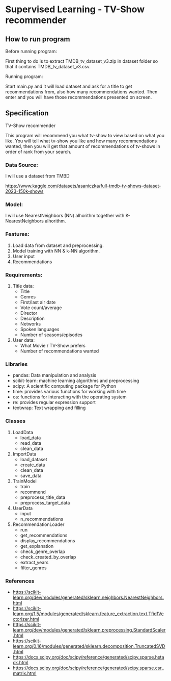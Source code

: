 # Supervised Learning - TV-Show recommender


## How to run program

Before running program:

First thing to do is to extract TMDB_tv_dataset_v3.zip in dataset folder so that it contains TMDB_tv_dataset_v3.csv.

Running program:

Start main.py and it will load dataset and ask for a title to get recommendations from, also how many recommendations wanted. Then enter and you will have those recommendations presented on screen.



## Specification
TV-Show recommender

This program will recommend you what tv-show to view based on what you like.
You will tell what tv-show you like and how many recommendations wanted, then you will get that 
amount of recommendations of tv-shows in order of rank from your search.

### Data Source:
I will use a dataset from TMBD

https://www.kaggle.com/datasets/asaniczka/full-tmdb-tv-shows-dataset-2023-150k-shows

### Model:
I will use NearestNeighbors (NN) alhorithm together with K-NearestNeighbors alhorithm.

### Features:
1.  Load data from dataset and preprocessing.
2.  Model training with NN & k-NN algorithm.
3.  User input
4.  Recommendations

### Requirements:
1. Title data:
    * Title
    * Genres
    * First/last air date
    * Vote count/average
    * Director
    * Description
    * Networks
    * Spoken languages
    * Number of seasons/episodes
2. User data:
    * What Movie / TV-Show prefers
    * Number of recommendations wanted

### Libraries
  * pandas: Data manipulation and analysis
  * scikit-learn: machine learning algorithms and preprocessing
  * scipy: A scientific computing package for Python
  * time: provides various functions for working with time
  * os: functions for interacting with the operating system
  * re: provides regular expression support
  * textwrap: Text wrapping and filling
    
### Classes
  1. LoadData
     * load_data
     * read_data
     * clean_data
  2. ImportData
     * load_dataset
     * create_data
     * clean_data
     * save_data
  3. TrainModel
     * train
     * recommend
     * preprocess_title_data
     * preprocess_target_data
  4. UserData
     * input
     * n_recommendations
  5. RecommendationLoader
     * run 
     * get_recommendations
     * display_recommendations
     * get_explanation
     * check_genre_overlap
     * check_created_by_overlap
     * extract_years
     * filter_genres

### References   
   * https://scikit-learn.org/dev/modules/generated/sklearn.neighbors.NearestNeighbors.html
   * https://scikit-learn.org/1.5/modules/generated/sklearn.feature_extraction.text.TfidfVectorizer.html
   * https://scikit-learn.org/dev/modules/generated/sklearn.preprocessing.StandardScaler.html
   * https://scikit-learn.org/0.16/modules/generated/sklearn.decomposition.TruncatedSVD.html
   * https://docs.scipy.org/doc/scipy/reference/generated/scipy.sparse.hstack.html
   * https://docs.scipy.org/doc/scipy/reference/generated/scipy.sparse.csr_matrix.html





